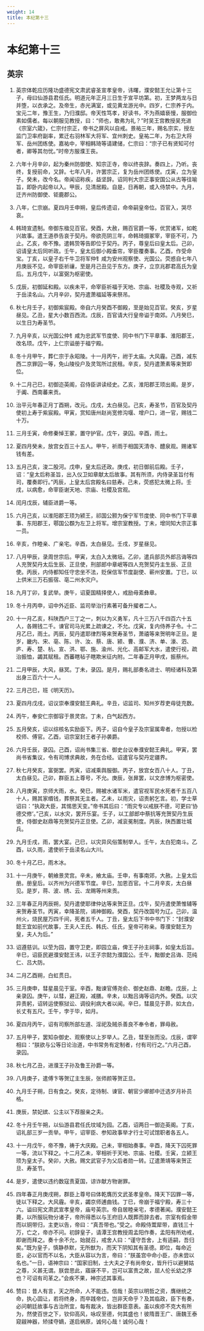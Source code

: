 ```yaml
---
weight: 14
title: 本纪第十三
---
```


# 本纪第十三

## 英宗

1. <span id="本纪第十三-英宗-1"></span>
英宗体乾应历隆功盛德宪文肃武睿圣宣孝皇帝，讳曙，濮安懿王允让第十三子，母曰仙游县君任氏。明道元年正月三日生于宣平坊第。初，王梦两龙与日并堕，以衣承之。及帝生，赤光满室，或见黄龙游光中。四岁，仁宗养于内。宝元二年，豫王生，乃归濮邸。帝天性笃孝，好读书，不为燕嬉亵慢，服御俭素如儒者。每以朝服见教授，曰：“师也，敢弗为礼？”时吴王宫教授吴充进《宗室六箴》，仁宗付宗正，帝书之屏风以自戒。景祐三年，赐名宗实，授左监门卫率府副率，累迁右羽林军大将军、宜州刺史。皇祐二年，为右卫大将军、岳州团练使。嘉祐中，宰相韩琦等请建储，仁宗曰：“宗子已有贤知可付者，卿等其勿忧。”时帝方服濮王丧。

2. <span id="本纪第十三-英宗-2"></span>
六年十月辛卯，起为秦州防御使、知宗正寺，帝以终丧辞。奏四上，乃听。丧终，复授前命，又辞。七年八月，许罢宗正，复为岳州团练使。戊寅，立为皇子。癸未，改今名。帝闻诏称疾，益坚辞。诏同判大宗正事安国公从古等往喻旨，即卧内起帝以入。甲辰，见清居殿。自是，日再朝，或入侍禁中。九月，迁齐州防御使、钜鹿郡公。

3. <span id="本纪第十三-英宗-3"></span>
八年，仁宗崩。夏四月壬申朔，皇后传遗诏，命帝嗣皇帝位。百官入，哭尽哀。

4. <span id="本纪第十三-英宗-4"></span>
韩琦宣遗制。帝御东楹见百官。癸酉，大赦，赐百官爵一等，优赏诸军，如乾兴故事。遣王道恭告哀于契丹。帝欲亮阴三年，命韩琦摄冢宰，宰臣不可，乃止。乙亥，帝不豫。遣韩贽等告即位于契丹。丙子，尊皇后曰皇太后。己卯，诏请皇太后同听政。壬午，皇太后御小殿垂帘，宰臣覆奏事。乙酉，作受命宝。丁亥，以皇子右千牛卫将军仲钅咸为安州观察使、光国公。荧惑自七年八月庚辰不见，命宰臣祈禳，至是月己丑见于东方。庚子，立京兆郡君高氏为皇后。五月戊午，以富弼为枢密使。

5. <span id="本纪第十三-英宗-5"></span>
戊辰，初御延和殿。以疾未平，命宰臣祈福于天地、宗庙、社稷及寺观，又祈于岳渎名山。六月辛卯，契丹遣萧福延等来祭吊。

6. <span id="本纪第十三-英宗-6"></span>
秋七月壬子，初御紫宸殿。帝自六月癸酉不御殿，至是始见百官。癸亥，岁星昼见。乙丑，星大小数百西流。戊辰，百官请大行皇帝谥于南郊。八月癸巳，以生日为寿圣节。

7. <span id="本纪第十三-英宗-7"></span>
九月辛亥，以光国公仲钅咸为忠武军节度使、同中书门下平章事、淮阳郡王，改名顼。戊午，上仁宗谥册于福宁殿。

8. <span id="本纪第十三-英宗-8"></span>
冬十月甲午，葬仁宗于永昭陵。十一月丙午，祔于太庙。大风霾。己酉，减东西二京罪囚一等，免山陵役户及灵驾所过民租。辛亥，契丹遣萧素等来贺即位。

9. <span id="本纪第十三-英宗-9"></span>
十二月己巳，初御迩英阁，召侍臣讲读经史。乙亥，淮阳郡王顼出阁。是岁，于阗、西南蕃来贡。

10. <span id="本纪第十三-英宗-10"></span>
治平元年春正月丁酉朔，改元。戊戌，太白昼见。己亥，寿圣节，百官及契丹使初上寿于紫宸殿。甲寅，赏知唐州赵尚宽修沟堰、增户口，进一官，赐钱二十万。

11. <span id="本纪第十三-英宗-11"></span>
三月壬寅，命修秦悼王冢，置守护官。戊午，录囚。辛酉，雨土。

12. <span id="本纪第十三-英宗-12"></span>
夏四月癸未，放宫女百三十五人。甲午，祈雨于相国天清寺、醴泉观。赐诸军钱有差。

13. <span id="本纪第十三-英宗-13"></span>
五月己亥，浚二股河。戊申，皇太后还政。庚戌，初日御前后殿。壬子，诏：“皇太后称圣旨，出入仪卫如章献太后故事。其有所须，内侍录圣旨付有司，覆奏即行。”丙辰，上皇太后宫殿名曰慈寿。己未，荧惑犯太微上将。壬戌，以病愈，命宰臣谢天地、宗庙、社稷及宫观。

14. <span id="本纪第十三-英宗-14"></span>
闰月戊辰，辅臣进爵一等。

15. <span id="本纪第十三-英宗-15"></span>
六月己亥，以淮阳郡王顼为颍王，祁国公颢为保宁军节度使、同中书门下平章事、东阳郡王，鄠国公頵为左卫上将军。增宗室教授。丁未，增同知大宗正事一员。

16. <span id="本纪第十三-英宗-16"></span>
辛亥，作睦亲、广亲宅。辛酉，太白昼见。壬戌，岁星昼见。

17. <span id="本纪第十三-英宗-17"></span>
八月甲辰，录周世宗后。甲寅，太白入太微垣。乙卯，遣兵部员外郎吕诲等四人充贺契丹太后生辰、正旦使，刑部郎中章岷等四人充贺契丹主生辰、正旦使。丙辰，内侍都知任守忠坐不法，贬保信军节度副使、蕲州安置。丁巳，以上供米三万石振宿、亳二州水灾户。

18. <span id="本纪第十三-英宗-18"></span>
九月丁卯，复武举。庚午，诏夏国精择使人，戒励毋紊彝章。

19. <span id="本纪第十三-英宗-19"></span>
冬十月丙申，诏中外近臣、监司举治行素著可备升擢者二人。

20. <span id="本纪第十三-英宗-20"></span>
十一月乙亥，科陕西户三丁之一，刺以为义勇军，凡十三万八千四百六十五人，各赐钱二千。谏官司马光累上疏谏之，不允。戊寅，复内侍养子令。十二月乙巳，雨土。丙辰，契丹遣耶律烈等来贺寿圣节，萧禧等来贺明年正旦。是岁，畿内、宋、亳、陈、许、汝、蔡、唐、颍、曹、濮、济、单、濠、泗、庐、寿、楚、杭、宣、洪、鄂、施、渝州、光化、高邮军大水，遣使行视，疏治振恤，蠲其赋租。西蕃瞎毡子瞎欺米征内附。二年春正月甲戌，振蔡州。

21. <span id="本纪第十三-英宗-21"></span>
二月甲辰，大风，昼冥。丁未，录囚。是月，赐礼部奏名进士、明经诸科及第出身三百六十一人。

22. <span id="本纪第十三-英宗-22"></span>
三月己巳，班《明天历》。

23. <span id="本纪第十三-英宗-23"></span>
夏四月戊戌，诏议崇奉濮安懿王典礼。辛丑，诏监司、知州岁荐吏毋徒充数。

24. <span id="本纪第十三-英宗-24"></span>
丙午，奉安仁宗御容于景灵宫。丁未，白气起西方。

25. <span id="本纪第十三-英宗-25"></span>
五月癸亥，诏以综核名实励臣下。丙子，诏自今皇子及宗室属卑者，勿授以检校师、傅官。乙酉，诏宗室封王者子孙袭爵。

26. <span id="本纪第十三-英宗-26"></span>
六月壬辰，录囚。己酉，诏尚书集三省、御史台议奉濮安懿王典礼。甲寅，罢尚书省集议，令有司博求典故，务在合经。诏遣官与契丹定疆界。

27. <span id="本纪第十三-英宗-27"></span>
秋七月癸亥，富弼罢。丙寅，诏减乘舆服御。丙子，放宫女百八十人。丁丑，太白昼见。己卯，群臣五上尊号，不允。庚辰，张昪罢，以文彦博为枢密使。

28. <span id="本纪第十三-英宗-28"></span>
八月庚寅，京师大雨，水。癸巳，赐被水诸军米，遣官视军民水死者千五百八十人，赐其家缗钱，葬祭其无主者。乙未，以雨灾，诏责躬乞言。初，学士草诏曰：“执政大臣，其惕思天变。”帝书其后曰：“雨灾专以戒朕不德，可更曰‘协德交修’。”己亥，以水灾，罢开乐宴。壬子，以工部郎中蔡抗等充贺契丹生辰使，侍御史赵鼎等充贺契丹正旦使。乙卯，减衮冕制度。丙辰，陕西置壮城兵。

29. <span id="本纪第十三-英宗-29"></span>
九月壬戌，雨，罢大宴。己巳，以灾异风俗策制举人。壬午，太白犯南斗。乙酉，以久雨，遣使祈于岳渎名山大川。

30. <span id="本纪第十三-英宗-30"></span>
冬十月乙巳，雨木冰。

31. <span id="本纪第十三-英宗-31"></span>
十一月庚午，朝飨景灵宫。辛未，飨太庙。壬申，有事南郊，大赦。上皇太后册。册皇后。以齐州为兴德军节度。辛巳，加恩百官。十二月辛亥，太白昼见。是岁，蒋、波、绣、云、龙赐等州来贡。

32. <span id="本纪第十三-英宗-32"></span>
三年春正月丙辰朔，契丹遣使耶律仲达等来贺正旦。戊午，契丹遣使萧惟辅等来贺寿圣节。丙寅，幸降圣院，谒神御殿。癸酉，契丹改国号为辽。己卯，温州火，烧民屋万四千间，死者五千人。丁丑，皇太后下书中书门下：“封濮安懿王宜如前代故事，王夫人王氏、韩氏、任氏，皇帝可称亲。尊濮安懿王为皇，夫人为后。”

33. <span id="本纪第十三-英宗-33"></span>
诏遵慈训。以茔为园，置守卫吏，即园立庙，俾王子孙主祠事，如皇太后旨。辛巳，诏臣民避濮安懿王讳，以王子宗懿为濮国公。壬午，黜御史吕诲、范纯仁、吕大防。

34. <span id="本纪第十三-英宗-34"></span>
二月乙酉朔，白虹贯日。

35. <span id="本纪第十三-英宗-35"></span>
三月庚申，彗星晨见于室。辛酉，黜谏官傅尧俞、御史赵鼎、赵瞻。戊辰，上亲录囚。庚午，以彗，避正殿，减膳。辛未，以黜吕诲等诏内外。癸酉。以灾异责躬，诏转运使察狱讼、调役利病大者以闻。辛巳，彗晨见于昴，如太白，长丈有五尺。壬午，孛于毕，如月。

36. <span id="本纪第十三-英宗-36"></span>
夏四月丙午，诏有司察所部左道、淫祀及贼杀善良不奉令者，罪毋赦。

37. <span id="本纪第十三-英宗-37"></span>
五月甲子，罢知杂御史、观察使以上岁举人。乙丑，彗至张而没。戊辰，谓宰相曰：“朕欲与公等日论治道，中书常务有定制者，付有司行之。”六月己酉，录囚。

38. <span id="本纪第十三-英宗-38"></span>
秋七月乙丑，进濮王子孙及鲁王孙爵一等。

39. <span id="本纪第十三-英宗-39"></span>
八月庚子，遣傅卞等贺辽主生辰，张师颜等贺正旦。

40. <span id="本纪第十三-英宗-40"></span>
九月壬子朔，日有食之。癸亥，定待制、谏官、朝官少卿郎中迁选岁月补员格。

41. <span id="本纪第十三-英宗-41"></span>
庚辰，禁妃嫔、公主以下荐服亲之夫。

42. <span id="本纪第十三-英宗-42"></span>
冬十月壬午朔，以仙游县君任氏坟域为园。乙酉，诏两日一御迩英阁。丁亥，诏礼部三岁一贡举。甲午，诏宰臣、参知政事举才行士可试馆职者各五人。

43. <span id="本纪第十三-英宗-43"></span>
十一月戊午，帝不豫，祷于大庆殿。己未，宰相始奏事。辛酉，降天下囚死罪一等，流以下释之。十二月乙未，宰相祈于天地、宗庙、社稷。壬寅，立颍王顼为皇太子。癸卯，大赦。赐文武官子为父后者勋一转。辽遣萧靖等来贺正旦、寿圣节。

44. <span id="本纪第十三-英宗-44"></span>
是岁，遣使以违约数寇责夏国，谅诈献方物谢罪。

45. <span id="本纪第十三-英宗-45"></span>
四年春正月庚戌朔，群臣上尊号曰体乾膺历文武圣孝皇帝。降天下囚罪一等，徒以下释之。大风霾。辛亥，蠲京师逋曲钱。丁巳，帝崩于福宁殿，寿三十六。谥曰宪文肃武宣孝皇帝，庙号英宗。帝自居睦亲宅，孝德著闻。濮安懿王薨，以所服玩物分诸子，帝所得悉以与王府旧人既葬而辞去者。宗室有假金带而以铜带归，主吏以告，帝曰：“真吾带也。”受之。命殿侍鬻犀带，直钱三十万，亡之，帝亦不问。初辞皇子，请潭王宫教授周孟阳作奏，孟阳有所劝戒，即谢而拜之。奏十余不允，始就召，戒舍人曰：“谨守吾舍，上有适嗣，吾归矣。”既为皇子，慎静恭默，无所猷为，而天下阴知其有圣德。即位，每命近臣，必以官而不以名，大臣从容以为言，帝曰：“朕虽宫中命小臣，亦未尝以名也。”一日，语神宗曰：“国家旧制，士大夫之子有尚帝女，皆升行以避舅姑之尊，义甚无谓。朕尝思此，寤寐不平，岂可以富贵之故，屈人伦长幼之序也？可诏有司革之。”会疾不果，神宗述其事焉。

46. <span id="本纪第十三-英宗-46"></span>
赞曰：昔人有言，天之所命，人不能违。信哉！英宗以明哲之资，膺继统之命，执心固让，若将终身，而卒践帝位，岂非天命乎？及其临政，臣下有奏，必问朝廷故事与古治所宜，每有裁决，皆出群臣意表。虽以疾疹不克大有所为，然使百世之下，钦仰高风，咏叹至德，何其盛也！彼隋晋王广、唐魏王泰窥觎神器，矫揉夺嫡，遂启祸原，诚何心哉！诚何心哉！
